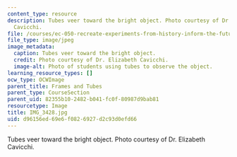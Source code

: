 ```yaml
---
content_type: resource
description: Tubes veer toward the bright object. Photo courtesy of Dr. Elizabeth
  Cavicchi.
file: /courses/ec-050-recreate-experiments-from-history-inform-the-future-from-the-past-galileo-january-iap-2010/d96156ed69e6f0826927d2c93d0efd66_IMG_3428.jpg
file_type: image/jpeg
image_metadata:
  caption: Tubes veer toward the bright object.
  credit: Photo courtesy of Dr. Elizabeth Cavicchi.
  image-alt: Photo of students using tubes to observe the object.
learning_resource_types: []
ocw_type: OCWImage
parent_title: Frames and Tubes
parent_type: CourseSection
parent_uid: 82355b10-2482-b041-fc0f-80987d9bab81
resourcetype: Image
title: IMG_3428.jpg
uid: d96156ed-69e6-f082-6927-d2c93d0efd66
---
```

Tubes veer toward the bright object. Photo courtesy of Dr. Elizabeth Cavicchi.